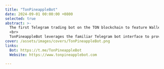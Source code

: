 ```yaml
---
title: "TonPineappleBot"
date: 2024-09-01 00:00:00 +0800
selected: true
abstract: >-
  The first Telegram trading bot on the TON blockchain to feature Wallet Analysis and Smart Money Calls, along with advanced tools like Fast Swap, Limit Orders, Copy Trading, and Multi-Wallet Management.
  <br>
  TonPineappleBot leverages the familiar Telegram bot interface to provide a seamless and user-friendly trading experience. It offers powerful on-chain trading features that go beyond typical decentralized exchanges, including limit orders, position management, copy trading, and fast swaps—all designed to give users greater control and convenience in their trading journey.
cover: /assets/images/covers/TonPineappleBot.png
links:
  Bot: https://t.me/TonPineappleBot
  Website: https://www.tonpineapplebot.com

---
```

